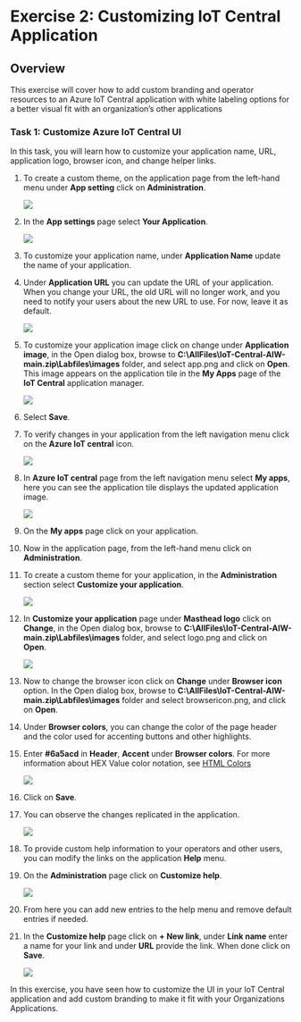 # Exercise 2: Customizing IoT Central Application

## Overview

This exercise will cover how to add custom branding and operator resources to an Azure IoT Central application with white labeling options for a better visual fit with an organization’s other applications

### Task 1: Customize Azure IoT Central UI 

In this task, you will learn how to customize your application name, URL, application logo, browser icon, and change helper links. 

1. To create a custom theme, on the application page from the left-hand menu under **App setting** click on **Administration**.

    ![](media/img48.png)

1. In the **App settings** page select **Your Application**. 

    ![](media/img47.png)

1. To customize your application name, under **Application Name** update the name of your application.

1. Under **Application URL** you can update the URL of your application. When you change your URL, the old URL will no longer work, and you need to notify your users about the new URL to use. For now, leave it as default.
 
    ![](media/img49.png)
  
1. To customize your application image click on change under **Application image**, in the Open dialog box, browse to **C:\AllFiles\IoT-Central-AIW-main.zip\Labfiles\images** folder, and select app.png and click on **Open**. This image appears on the application tile in the **My Apps** page of the **IoT Central** application manager.

    ![](media/img50.png)

1. Select **Save**.

1. To verify changes in your application from the left navigation menu click on the **Azure IoT central** icon. 

   ![](media/img124.png)

1. In **Azure IoT central** page from the left navigation menu select **My apps**, here you can see the application tile displays the updated application image.

   ![](media/img125.png)

1. On the **My apps** page click on your application. 

1. Now in the application page, from the left-hand menu click on **Administration**.

1. To create a custom theme for your application, in the **Administration** section select **Customize your application**.

      ![](media/img52.png)

1. In **Customize your application** page under **Masthead logo** click on **Change**, in the Open dialog box, browse to **C:\AllFiles\IoT-Central-AIW-main.zip\Labfiles\images** folder, and select logo.png and click on **Open**.

      ![](media/img53.png)

1. Now to change the browser icon click on **Change** under **Browser icon** option. In the Open dialog box, browse to **C:\AllFiles\IoT-Central-AIW-main.zip\Labfiles\images** folder and select browsericon.png, and click on **Open**. 

1. Under **Browser colors**, you can change the color of the page header and the color used for accenting buttons and other highlights. 

1. Enter **#6a5acd** in **Header**, **Accent** under **Browser colors**. For more information about HEX Value color notation, see [HTML Colors](https://www.w3schools.com/html/html_colors.asp)

    ![](media/img54.png)

1. Click on **Save**.

1. You can observe the changes replicated in the application.

   ![](media/img126.png)

1. To provide custom help information to your operators and other users, you can modify the links on the application **Help** menu.

1. On the **Administration** page click on **Customize help**.

   ![](media/img55.png)

1. From here you can add new entries to the help menu and remove default entries if needed.

1. In the **Customize help** page click on **+ New link**,  under **Link name** enter a name for your link and under **URL** provide the link. When done click on **Save**.

   ![](media/img57.png)
   
In this exercise, you have seen how to customize the UI in your IoT Central application and add custom branding to make it fit with your Organizations Applications.

